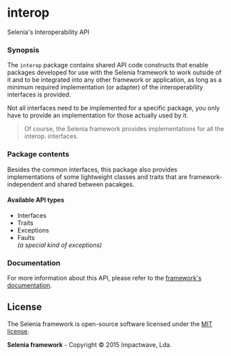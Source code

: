 # interop
Selenia's Interoperability API

### Synopsis

The `interop` package contains shared API code constructs that enable packages developed for use with the Selenia framework to work outside of it and to be integrated into any other framework or application, as long as a minimum required implementation (or adapter) of the interoperability interfaces is provided.

Not all interfaces need to be implemented for a specific package, you only have to provide an implementation for those actually used by it.

> Of course, the Selenia framework provides implementations for all the interop. interfaces.

### Package contents

Besides the common interfaces, this package also provides implementations of some lightweight classes and traits that are framework-independent and shared between pacakges.

#### Available API types

- Interfaces
- Traits
- Exceptions
- Faults  
  *(a special kind of exceptions)*

### Documentation

For more information about this API, please refer to the [framework's documentation](http://selenia.io).

## License

The Selenia framework is open-source software licensed under the [MIT license](http://opensource.org/licenses/MIT).

**Selenia framework** - Copyright &copy; 2015 Impactwave, Lda.

